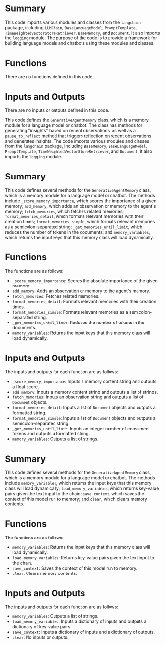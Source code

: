 # Summary
This code imports various modules and classes from the `langchain` package, including `LLMChain`, `BaseLanguageModel`, `PromptTemplate`, `TimeWeightedVectorStoreRetriever`, `BaseMemory`, and `Document`. It also imports the `logging` module. The purpose of the code is to provide a framework for building language models and chatbots using these modules and classes.

# Functions
There are no functions defined in this code.

# Inputs and Outputs
There are no inputs or outputs defined in this code.

This code defines the `GenerativeAgentMemory` class, which is a memory module for a language model or chatbot. The class has methods for generating "insights" based on recent observations, as well as a `pause_to_reflect` method that triggers reflection on recent observations and generates insights. The code imports various modules and classes from the `langchain` package, including `BaseMemory`, `BaseLanguageModel`, `PromptTemplate`, `TimeWeightedVectorStoreRetriever`, and `Document`. It also imports the `logging` module.

# Summary
This code defines several methods for the `GenerativeAgentMemory` class, which is a memory module for a language model or chatbot. The methods include `_score_memory_importance`, which scores the importance of a given memory; `add_memory`, which adds an observation or memory to the agent's memory; `fetch_memories`, which fetches related memories; `format_memories_detail`, which formats relevant memories with their creation times; `format_memories_simple`, which formats relevant memories as a semicolon-separated string; `_get_memories_until_limit`, which reduces the number of tokens in the documents; and `memory_variables`, which returns the input keys that this memory class will load dynamically.

# Functions
The functions are as follows:
- `_score_memory_importance`: Scores the absolute importance of the given memory.
- `add_memory`: Adds an observation or memory to the agent's memory.
- `fetch_memories`: Fetches related memories.
- `format_memories_detail`: Formats relevant memories with their creation times.
- `format_memories_simple`: Formats relevant memories as a semicolon-separated string.
- `_get_memories_until_limit`: Reduces the number of tokens in the documents.
- `memory_variables`: Returns the input keys that this memory class will load dynamically.

# Inputs and Outputs
The inputs and outputs for each function are as follows:
- `_score_memory_importance`: Inputs a memory content string and outputs a float score.
- `add_memory`: Inputs a memory content string and outputs a list of strings.
- `fetch_memories`: Inputs an observation string and outputs a list of `Document` objects.
- `format_memories_detail`: Inputs a list of `Document` objects and outputs a formatted string.
- `format_memories_simple`: Inputs a list of `Document` objects and outputs a semicolon-separated string.
- `_get_memories_until_limit`: Inputs an integer number of consumed tokens and outputs a formatted string.
- `memory_variables`: Outputs a list of strings.

# Summary
This code defines several methods for the `GenerativeAgentMemory` class, which is a memory module for a language model or chatbot. The methods include `memory_variables`, which returns the input keys that this memory class will load dynamically; `load_memory_variables`, which returns key-value pairs given the text input to the chain; `save_context`, which saves the context of this model run to memory; and `clear`, which clears memory contents.

# Functions
The functions are as follows:
- `memory_variables`: Returns the input keys that this memory class will load dynamically.
- `load_memory_variables`: Returns key-value pairs given the text input to the chain.
- `save_context`: Saves the context of this model run to memory.
- `clear`: Clears memory contents.

# Inputs and Outputs
The inputs and outputs for each function are as follows:
- `memory_variables`: Outputs a list of strings.
- `load_memory_variables`: Inputs a dictionary of inputs and outputs a dictionary of key-value pairs.
- `save_context`: Inputs a dictionary of inputs and a dictionary of outputs.
- `clear`: No inputs or outputs.

